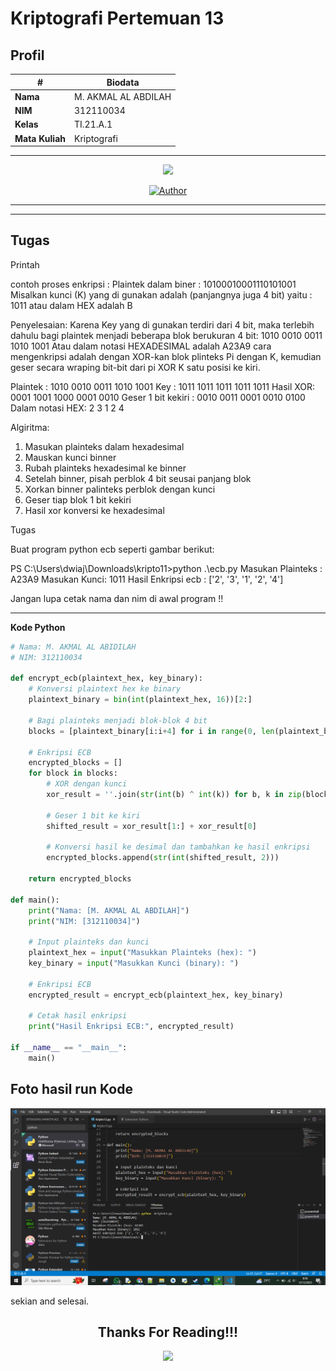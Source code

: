 # Kriptografi Pertemuan 13


## Profil
| #               | Biodata                      |
| --------------- | ---------------------------- |
| **Nama**        | M. AKMAL AL ABDILAH          |
| **NIM**         | 312110034                    |
| **Kelas**       | TI.21.A.1                    |
| **Mata Kuliah** | Kriptografi                  |




<hr>

<p align="center">
 <img src="https://user-images.githubusercontent.com/91085882/137566814-9c8c078c-1c3e-475c-b23d-7f4922f74beb.gif"/>
</p>
<p align="center">
<a href="https://github.com/akmalabdilah"><img title="Author" src="https://img.shields.io/discord/102860784329052160?color=BLUE&label=M.%20AKMAL%20AL%20ABDILAH1&logo=GITHUB&logoColor=BLACK&style=plastic"></a>
<p align="center">



<hr>


<hr>

## Tugas

<p>
Printah

contoh proses enkripsi :
Plaintek dalam  biner : 10100010001110101001
Misalkan kunci (K) yang di gunakan adalah (panjangnya juga 4 bit) yaitu : 1011 atau dalam HEX 
adalah B 

Penyelesaian:
Karena Key yang di gunakan terdiri dari 4 bit, maka terlebih dahulu bagi plaintek menjadi beberapa blok berukuran 4 bit:
1010 0010 0011 1010 1001
Atau dalam notasi HEXADESIMAL adalah A23A9
cara mengenkripsi adalah dengan XOR-kan blok plinteks Pi dengan K, kemudian geser secara wraping bit-bit dari pi XOR K satu posisi ke kiri.

Plaintek : 1010 0010 0011 1010 1001
Key : 1011 1011 1011 1011 1011
Hasil XOR: 0001 1001 1000 0001 0010
Geser 1 bit kekiri : 0010 0011 0001 0010 0100
Dalam notasi HEX: 2 3 1 2 4

Algiritma:
1. Masukan plainteks dalam hexadesimal
2. Mauskan kunci binner
3. Rubah plainteks hexadesimal ke binner
4. Setelah binner, pisah perblok 4 bit seusai panjang blok
5.  Xorkan binner palinteks perblok dengan kunci
6. Geser tiap blok 1 bit kekiri
7. Hasil xor konversi ke hexadesimal

Tugas 

Buat program python ecb seperti gambar berikut:

PS C:\Users\dwiaj\Downloads\kripto11\>python .\ecb.py
Masukan Plainteks : A23A9
Masukan Kunci: 1011
Hasil Enkripsi ecb : ['2', '3', '1', '2', '4']

Jangan lupa cetak nama dan nim di awal program !!
</p>


<hr>

<p>



<b>Kode Python</b>

```py
# Nama: M. AKMAL AL ABIDILAH
# NIM: 312110034

def encrypt_ecb(plaintext_hex, key_binary):
    # Konversi plaintext hex ke binary
    plaintext_binary = bin(int(plaintext_hex, 16))[2:]

    # Bagi plainteks menjadi blok-blok 4 bit
    blocks = [plaintext_binary[i:i+4] for i in range(0, len(plaintext_binary), 4)]

    # Enkripsi ECB
    encrypted_blocks = []
    for block in blocks:
        # XOR dengan kunci
        xor_result = ''.join(str(int(b) ^ int(k)) for b, k in zip(block, key_binary))

        # Geser 1 bit ke kiri
        shifted_result = xor_result[1:] + xor_result[0]

        # Konversi hasil ke desimal dan tambahkan ke hasil enkripsi
        encrypted_blocks.append(str(int(shifted_result, 2)))

    return encrypted_blocks

def main():
    print("Nama: [M. AKMAL AL ABDILAH]")
    print("NIM: [312110034]")

    # Input plainteks dan kunci
    plaintext_hex = input("Masukkan Plainteks (hex): ")
    key_binary = input("Masukkan Kunci (binary): ")

    # Enkripsi ECB
    encrypted_result = encrypt_ecb(plaintext_hex, key_binary)

    # Cetak hasil enkripsi
    print("Hasil Enkripsi ECB:", encrypted_result)

if __name__ == "__main__":
    main()

```




<h2>Foto hasil run Kode </h2>

![Gambar 1](screenshoot/1.png)

<p>
 sekian and selesai.
</p>

<div>
<h2 align="center">Thanks For Reading!!!</h2>
<div align="center">
<img src="https://user-images.githubusercontent.com/91085882/222731693-24383140-7623-4e7a-a528-6621380b7be8.gif">
